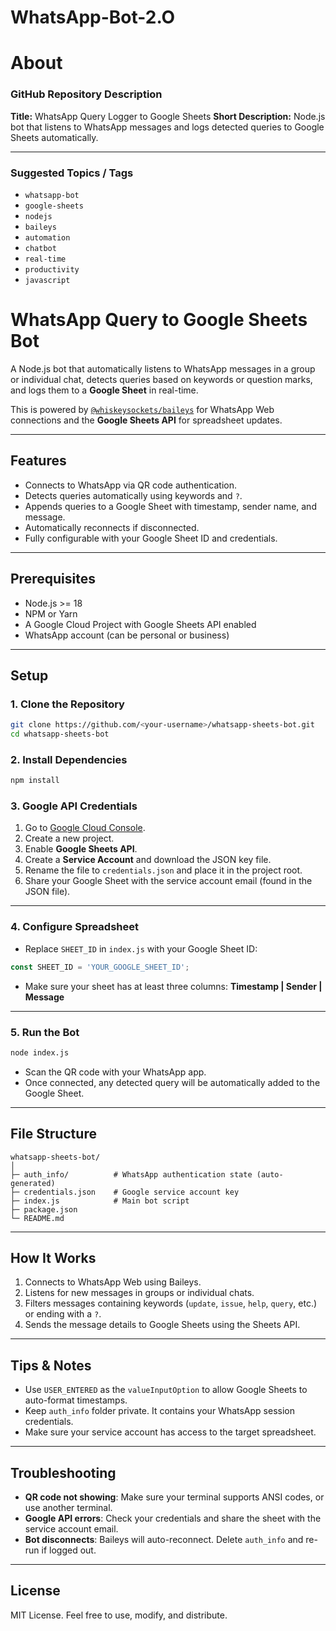 # WhatsApp-Bot-2.O

# About


### GitHub Repository Description

**Title:** WhatsApp Query Logger to Google Sheets
**Short Description:** Node.js bot that listens to WhatsApp messages and logs detected queries to Google Sheets automatically.

---

### Suggested Topics / Tags

* `whatsapp-bot`
* `google-sheets`
* `nodejs`
* `baileys`
* `automation`
* `chatbot`
* `real-time`
* `productivity`
* `javascript`






# WhatsApp Query to Google Sheets Bot

A Node.js bot that automatically listens to WhatsApp messages in a group or individual chat, detects queries based on keywords or question marks, and logs them to a **Google Sheet** in real-time.

This is powered by [`@whiskeysockets/baileys`](https://github.com/adiwajshing/Baileys) for WhatsApp Web connections and the **Google Sheets API** for spreadsheet updates.

---

## Features

* Connects to WhatsApp via QR code authentication.
* Detects queries automatically using keywords and `?`.
* Appends queries to a Google Sheet with timestamp, sender name, and message.
* Automatically reconnects if disconnected.
* Fully configurable with your Google Sheet ID and credentials.

---

## Prerequisites

* Node.js >= 18
* NPM or Yarn
* A Google Cloud Project with Google Sheets API enabled
* WhatsApp account (can be personal or business)

---

## Setup

### 1. Clone the Repository

```bash
git clone https://github.com/<your-username>/whatsapp-sheets-bot.git
cd whatsapp-sheets-bot
```

### 2. Install Dependencies

```bash
npm install
```

### 3. Google API Credentials

1. Go to [Google Cloud Console](https://console.cloud.google.com/).
2. Create a new project.
3. Enable **Google Sheets API**.
4. Create a **Service Account** and download the JSON key file.
5. Rename the file to `credentials.json` and place it in the project root.
6. Share your Google Sheet with the service account email (found in the JSON file).

---

### 4. Configure Spreadsheet

* Replace `SHEET_ID` in `index.js` with your Google Sheet ID:

```js
const SHEET_ID = 'YOUR_GOOGLE_SHEET_ID';
```

* Make sure your sheet has at least three columns: **Timestamp | Sender | Message**

---

### 5. Run the Bot

```bash
node index.js
```

* Scan the QR code with your WhatsApp app.
* Once connected, any detected query will be automatically added to the Google Sheet.

---

## File Structure

```
whatsapp-sheets-bot/
│
├─ auth_info/          # WhatsApp authentication state (auto-generated)
├─ credentials.json    # Google service account key
├─ index.js            # Main bot script
├─ package.json
└─ README.md
```

---

## How It Works

1. Connects to WhatsApp Web using Baileys.
2. Listens for new messages in groups or individual chats.
3. Filters messages containing keywords (`update`, `issue`, `help`, `query`, etc.) or ending with a `?`.
4. Sends the message details to Google Sheets using the Sheets API.

---

## Tips & Notes

* Use `USER_ENTERED` as the `valueInputOption` to allow Google Sheets to auto-format timestamps.
* Keep `auth_info` folder private. It contains your WhatsApp session credentials.
* Make sure your service account has access to the target spreadsheet.

---

## Troubleshooting

* **QR code not showing**: Make sure your terminal supports ANSI codes, or use another terminal.
* **Google API errors**: Check your credentials and share the sheet with the service account email.
* **Bot disconnects**: Baileys will auto-reconnect. Delete `auth_info` and re-run if logged out.

---

## License

MIT License. Feel free to use, modify, and distribute.


